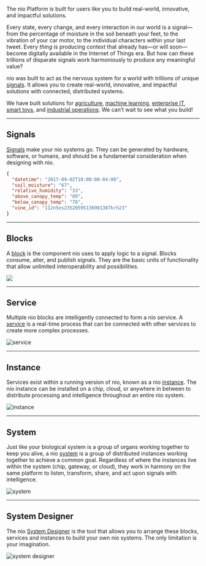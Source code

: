 The nio Platform is built for users like you to build real-world, innovative, and impactful solutions.

Every state, every change, and every interaction in our world is a signal—from the percentage of moisture in the soil beneath your feet, to the vibration of your car motor, to the individual characters within your last tweet. Every _thing_ is producing context that already has—or will soon—become digitally available in the Internet of Things era. But how can these trillions of disparate signals work harmoniously to produce any meaningful value?

nio was built to act as the nervous system for a world with trillions of unique [signals](https://docs.n.io/services/service-design-patterns/signal-structure.html). It  allows you to create real-world, innovative, and impactful solutions with connected, distributed systems.

We have built solutions for [agriculture](https://niolabs.com/case-studies/agriculture), [machine learning](https://niolabs.com/case-studies/industrial), [enterprise IT](https://niolabs.com/case-studies/case-study-real-time-database-migration), [smart toys](https://niolabs.com/case-studies/raspberry-pi-car), and [industrial operations](https://niolabs.com/case-studies/case-study-industrial-operations-intelligence). We can’t wait to see what you build!

---
## Signals
[Signals](https://docs.n.io/signals) make your nio systems go. They can be generated by hardware, software, or humans, and should be a fundamental consideration when designing with nio.

```json
{
  "datetime": "2017-09-02T10:00:00-04:00",
  "soil_moisture": "67",
  "relative_humidity": "33",
  "above_canopy_temp": "89",
  "below_canopy_temp": "78",
  "vine_id": "112n5os23520595136981387krh23"
}
```


---
## Blocks
A [block](https://docs.n.io/blocks) is the component nio uses to apply logic to a signal. Blocks consume, alter, and publish signals. They are the basic units of functionality that allow unlimited interoperability and possibilities.

![](/img/intro-blocks.png)

---
## Service
Multiple nio blocks are intelligently connected to form a nio service. A [service](https://docs.n.io/services) is a real-time process that can be connected with other services to create more complex processes.

![service](/img/intro-service.png)

---
## Instance
Services exist within a running version of nio, known as a nio [instance](https://docs.n.io/instances). The nio instance can be installed on a chip, cloud, or anywhere in between to distribute processing and intelligence throughout an entire nio system.

![instance](/img/intro-instance.png)

---
## System
Just like your biological system is a group of organs working together to keep you alive, a nio [system](https://docs.n.io/systems) is a group of distributed instances working together to achieve a common goal. Regardless of where the instances live within the system (chip, gateway, or cloud), they work in harmony on the same platform to listen, transform, share, and act upon signals with intelligence.

![system](/img/intro-system.png)

---
## <span class="allow-caps">System Designer</span>
The nio [System Designer](https://docs.n.io/system-designer) is the tool that allows you to arrange these blocks, services and instances to build your own nio systems. The only limitation is your imagination.

![system designer](/img/intro-systemdesigner.jpg)
